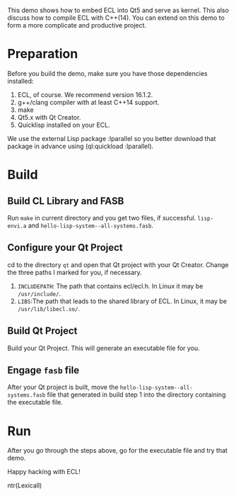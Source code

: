 This demo shows how to embed ECL into Qt5 and serve as kernel. This also discuss how to compile ECL with C++(14). You can extend on this demo to form a more complicate and productive project.

# Preparation 
Before you build the demo, make sure you have those dependencies installed: 
1. ECL, of course. We recommend version 16.1.2.
2. g++/clang compiler with at least C++14 support.
3. make
4. Qt5.x with Qt Creator.
5. Quicklisp installed on your ECL.

We use the external Lisp package :lparallel so you better download that package in advance using (ql:quickload :lparallel).

# Build  
## Build CL Library and FASB
Run `make` in current directory and you get two files, if successful. `lisp-envi.a` and `hello-lisp-system--all-systems.fasb`.
## Configure your Qt Project
cd to the directory `qt` and open that Qt project with your Qt Creator. Change the three paths I marked for you, if necessary.
1. `INCLUDEPATH`: The path that contains ecl/ecl.h. 
In Linux it may be `/usr/include/`.
2. `LIBS`:The path that leads to the shared library of ECL. 
In Linux, it may be `/usr/lib/libecl.so/`.
## Build Qt Project
Build your Qt Project. This will generate an executable file for you.
## Engage `fasb` file
After your Qt project is built, move the `hello-lisp-system--all-systems.fasb` file that generated in build step 1 into the directory containing the executable file.

# Run
After you go through the steps above, go for the executable file and try that demo.

Happy hacking with ECL!

ntr(Lexicall)
